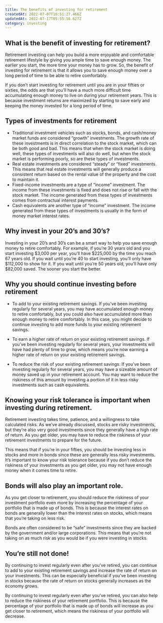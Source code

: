 ```yaml
---
title: The benefits of investing for retirement
createdAt: 2022-07-07T16:51:27.466Z
updatedAt: 2022-07-17T05:55:56.627Z
category: investing
---
```


## What is the benefit of investing for retirement?

Retirement investing can help you build a more enjoyable and comfortable retirement lifestyle by giving you ample time to save enough money. The earlier you start, the more time your money has to grow. So, the benefit of investing for retirement is that it allows you to save enough money over a long period of time to be able to retire comfortably.

If you don’t start investing for retirement until you are in your fifties or sixties, the odds are that you’ll have a much more difficult time accumulating enough money to live on during your retirement years. This is because investment returns are maximized by starting to save early and keeping the money invested for a long period of time.

## Types of investments for retirement

- Traditional investment vehicles such as stocks, bonds, and cash/money market funds are considered “growth” investments. The growth rate of these investments is in direct correlation to the stock market, which can be both good and bad. This means that when the stock market is doing well, these types of investments will also do well, but when the stock market is performing poorly, so are these types of investments.
- Real estate investments are considered “steady” or “fixed” investments. This means that real estate investments will generally produce a consistent return based on the rental value of the property and the cost to maintain it.
- Fixed-income investments are a type of “income” investment. The income from these investments is fixed and does not rise or fall with the stock market. The income generated from these types of investments comes from contractual interest payments.
- Cash equivalents are another type of “income” investment. The income generated from these types of investments is usually in the form of money market interest rates.

## Why invest in your 20’s and 30’s?

Investing in your 20’s and 30’s can be a smart way to help you save enough money to retire comfortably. For example, if you’re 30 years old and you start investing $3,000 per year, you’ll have $225,000 by the time you reach 67 years old. If you wait until you’re 40 to start investing, you’ll only have $112,000 to show for it. If you wait until you’re 50 years old, you’ll have only $82,000 saved. The sooner you start the better.

## Why you should continue investing before retirement

- To add to your existing retirement savings. If you’ve been investing regularly for several years, you may have accumulated enough money to retire comfortably, but you could also have accumulated more than enough money to retire comfortably. In this case, you might decide to continue investing to add more funds to your existing retirement savings.

- To earn a higher rate of return on your existing retirement savings. If you’ve been investing regularly for several years, your investments will have had plenty of time to grow, which means you’re now earning a higher rate of return on your existing retirement savings.

- To reduce the risk of your existing retirement savings. If you’ve been investing regularly for several years, you may have a sizeable amount of money saved up in your retirement account. You may want to reduce the riskiness of this amount by investing a portion of it in less risky investments such as cash equivalents.

## Knowing your risk tolerance is important when investing during retirement.

Retirement investing takes time, patience, and a willingness to take calculated risks. As we’ve already discussed, stocks are risky investments, but they’re also very good investments since they generally have a high rate of return. As you get older, you may have to reduce the riskiness of your retirement investments to prepare for the future.

This means that if you’re in your fifties, you should be investing less in stocks and more in bonds since these are generally less risky investments. It’s important to know your risk tolerance because if you don’t reduce the riskiness of your investments as you get older, you may not have enough money when it comes time to retire.

## Bonds will also play an important role.

As you get closer to retirement, you should reduce the riskiness of your investment portfolio even more by increasing the percentage of your portfolio that is made up of bonds. This is because the interest rates on bonds are generally lower than the interest rates on stocks, which means that you’re taking on less risk.

Bonds are often considered to be “safe” investments since they are backed by the government and/or large corporations. This means that you’re not taking on as much risk as you would be if you were investing in stocks.

## You’re still not done!

By continuing to invest regularly even after you’ve retired, you can continue to add to your existing retirement savings and increase the rate of return on your investments. This can be especially beneficial if you’ve been investing in stocks because the rate of return on stocks generally increases as the economy grows.

By continuing to invest regularly even after you’ve retired, you can also help to reduce the riskiness of your retirement portfolio. This is because the percentage of your portfolio that is made up of bonds will increase as you get closer to retirement, which means the riskiness of your portfolio will decrease.
